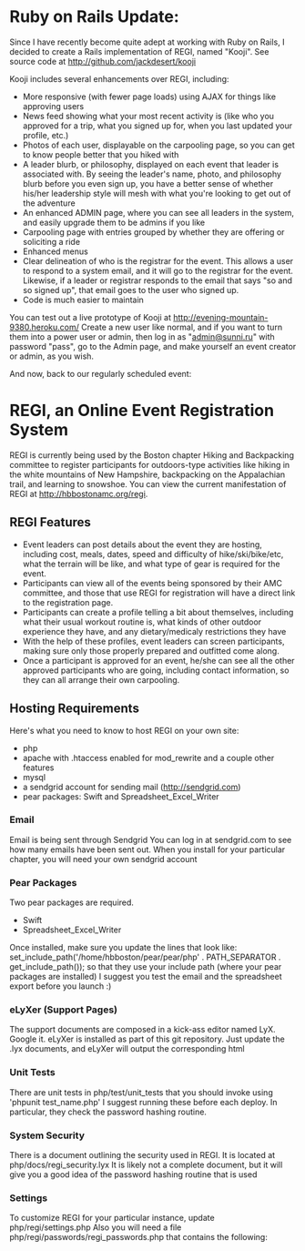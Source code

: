 # Ruby on Rails Update: 

Since I have recently become quite adept at working with Ruby on Rails, I decided
to create a Rails implementation of REGI, named "Kooji". 
See source code at http://github.com/jackdesert/kooji

Kooji includes several enhancements over REGI, including: 

  - More responsive (with fewer page loads) using AJAX for things like 
    approving users
  - News feed showing what your most recent activity is (like who you 
    approved for a trip, what you signed up for, when you last updated
    your profile, etc.)
  - Photos of each user, displayable on the carpooling page, so you 
    can get to know people better that you hiked with
  - A leader blurb, or philosophy, displayed on each event that leader is 
    associated with. By seeing the leader's name, photo, and philosophy blurb
    before you even sign up, you have a better sense of whether his/her leadership
    style will mesh with what you're looking to get out of the adventure
  - An enhanced ADMIN page, where you can see all leaders in the system, and 
    easily upgrade them to be admins if you like
  - Carpooling page with entries grouped by whether they are offering or 
    soliciting a ride
  - Enhanced menus
  - Clear delineation of who is the registrar for the event. This allows a user 
    to respond to a system email, and it will go to the registrar for the 
    event. Likewise, if a leader or registrar responds to the email that 
    says "so and so signed up", that email goes to the user who signed up.
  - Code is much easier to maintain
  
You can test out a live prototype of Kooji at http://evening-mountain-9380.heroku.com/
Create a new user like normal, and if you want to turn them into a power user or admin, 
then log in as "admin@sunni.ru" with password "pass", go to the Admin page, and make yourself
an event creator or admin, as you wish. 

And now, back to our regularly scheduled event:

# REGI, an Online Event Registration System

REGI is currently being used by the Boston chapter Hiking and Backpacking
committee to register participants for outdoors-type activities like
hiking in the white mountains of New Hampshire, backpacking on the
Appalachian trail, and learning to snowshoe. You can view the current
manifestation of REGI at http://hbbostonamc.org/regi.

## REGI Features

 - Event leaders can post details about the event they are hosting,
   including cost, meals, dates, speed and difficulty of hike/ski/bike/etc,
   what the terrain will be like, and what type of gear is required
   for the event.
 - Participants can view all of the events being sponsored
   by their AMC committee, and those that use REGI for registration
   will have a direct link to the registration page.
 - Participants can create a profile telling a bit about themselves,
   including what their usual workout routine is, what kinds of
   other outdoor experience they have, and any dietary/medicaly
   restrictions they have
 - With the help of these profiles, event leaders can screen participants,
   making sure only those properly prepared and outfitted come along.
 - Once a participant is approved for an event, he/she can see all
   the other approved participants who are going, including contact
   information, so they can all arrange their own carpooling.


## Hosting Requirements

Here's what you need to know to host REGI on your own site:

 - php
 - apache with .htaccess enabled for mod_rewrite and a couple other features
 - mysql
 - a sendgrid account for sending mail (http://sendgrid.com)
 - pear packages: Swift and Spreadsheet_Excel_Writer

### Email

Email is being sent through Sendgrid
You can log in at sendgrid.com to see how many emails have been sent out.
When you install for your particular chapter, you will need your own sendgrid account

### Pear Packages

Two pear packages are required.
- Swift
- Spreadsheet_Excel_Writer

Once installed, make sure you update the lines that look like:
set_include_path('/home/hbboston/pear/pear/php' . PATH_SEPARATOR . get_include_path());
so that they use your include path (where your pear packages are installed)
I suggest you test the email and the spreadsheet export before you launch :)

### eLyXer (Support Pages)

The support documents are composed in a kick-ass editor named LyX. Google it.
eLyXer is installed as part of this git repository. Just update the .lyx documents, and eLyXer
will output the corresponding html

### Unit Tests

There are unit tests in php/test/unit_tests that you should invoke using
  'phpunit test_name.php'
I suggest running these before each deploy. In particular, they check
the password hashing routine.

### System Security

There is a document outlining the security used in REGI. It is located at
php/docs/regi_security.lyx
It is likely not a complete document, but it will give you a good idea of the
password hashing routine that is used

### Settings

To customize REGI for your particular instance, update php/regi/settings.php
Also you will need a file php/regi/passwords/regi_passwords.php that
contains the following:

<?php

    // Database
    $PASS_DB_HOST        = "localhost";
    $PASS_DB_NAME        = "your_db_name";
    $PASS_DB_USER        = "your_db_user";
    $PASS_DB_PASSWORD    = "your_db_password";

    // Swift Mailer through SendGrid
    $PASS_SWIFT_USER = 'your_sendgrid_user_name';
    $PASS_SWIFT_PASSWORD = 'your_sendgrid_password';

    // Secret code for HMAC generation (Changing this will de-authenticate all cookies associated with this site)
    $PASS_HMAC_SECRET_CODE = "a_really_long_string_off#^^%#%_characters_that_you_choose";

## Contact Information

If you have questions about either hosting or contributing to either Kooji or REGI, please contact me. I'm:

    Jack Desert
    Lead Developer, REGI and Kooji
    jworky@gmail.com 
    (208) 366-6059


